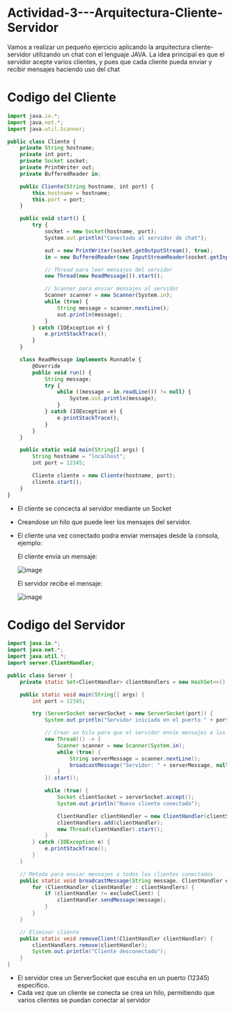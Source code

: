 # Actividad-3---Arquitectura-Cliente-Servidor
Vamos a realizar un pequeño ejercicio aplicando la arquitectura cliente-servidor utilizando un chat con el lenguaje JAVA. La idea principal es que el servidor acepte varios clientes, y pues que cada cliente pueda enviar y recibir mensajes haciendo uso del chat
# Codigo del Cliente
```javascript
import java.io.*;
import java.net.*;
import java.util.Scanner;

public class Cliente {
    private String hostname;
    private int port;
    private Socket socket;
    private PrintWriter out;
    private BufferedReader in;

    public Cliente(String hostname, int port) {
        this.hostname = hostname;
        this.port = port;
    }

    public void start() {
        try {
            socket = new Socket(hostname, port);
            System.out.println("Conectado al servidor de chat");

            out = new PrintWriter(socket.getOutputStream(), true);
            in = new BufferedReader(new InputStreamReader(socket.getInputStream()));

            // Thread para leer mensajes del servidor
            new Thread(new ReadMessage()).start();

            // Scanner para enviar mensajes al servidor
            Scanner scanner = new Scanner(System.in);
            while (true) {
                String message = scanner.nextLine();
                out.println(message);
            }
        } catch (IOException e) {
            e.printStackTrace();
        }
    }

    class ReadMessage implements Runnable {
        @Override
        public void run() {
            String message;
            try {
                while ((message = in.readLine()) != null) {
                    System.out.println(message);
                }
            } catch (IOException e) {
                e.printStackTrace();
            }
        }
    }

    public static void main(String[] args) {
        String hostname = "localhost";
        int port = 12345;

        Cliente cliente = new Cliente(hostname, port);
        cliente.start();
    }
}
```
- El cliente se concecta al servidor mediante un Socket
- Creandose un hilo que puede leer los mensajes del servidor.
- El cliente una vez conectado podra enviar mensajes desde la consola, ejemplo:

  El cliente envia un mensaje:
  
  ![image](https://github.com/user-attachments/assets/8f108e0b-8862-49f5-a6fc-a1fc8346f2c3)


  El servidor recibe el mensaje:

  ![image](https://github.com/user-attachments/assets/85fa37ff-889b-412c-83d5-8cd178b1a5fb)




# Codigo del Servidor

```java
import java.io.*;
import java.net.*;
import java.util.*;
import server.ClientHandler;

public class Server {
    private static Set<ClientHandler> clientHandlers = new HashSet<>();

    public static void main(String[] args) {
        int port = 12345;

        try (ServerSocket serverSocket = new ServerSocket(port)) {
            System.out.println("Servidor iniciado en el puerto " + port);

            // Crear un hilo para que el servidor envíe mensajes a los clientes
            new Thread(() -> {
                Scanner scanner = new Scanner(System.in);
                while (true) {
                    String serverMessage = scanner.nextLine();
                    broadcastMessage("Servidor: " + serverMessage, null);
                }
            }).start();

            while (true) {
                Socket clientSocket = serverSocket.accept();
                System.out.println("Nuevo cliente conectado");

                ClientHandler clientHandler = new ClientHandler(clientSocket, Server::broadcastMessage, Server::removeClient);
                clientHandlers.add(clientHandler);
                new Thread(clientHandler).start();
            }
        } catch (IOException e) {
            e.printStackTrace();
        }
    }

    // Método para enviar mensajes a todos los clientes conectados
    public static void broadcastMessage(String message, ClientHandler excludeClient) {
        for (ClientHandler clientHandler : clientHandlers) {
            if (clientHandler != excludeClient) {
                clientHandler.sendMessage(message);
            }
        }
    }

    // Eliminar cliente
    public static void removeClient(ClientHandler clientHandler) {
        clientHandlers.remove(clientHandler);
        System.out.println("Cliente desconectado");
    }
}
```

- El servidor crea un ServerSocket que escuha en un puerto (12345) especifico.
- Cada vez que un cliente se conecta se crea un hilo, permitiendo que varios clientes se puedan conectar al servidor


















